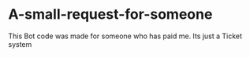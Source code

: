 # A-small-request-for-someone
This Bot code was made for someone who has paid me. Its just a Ticket system
